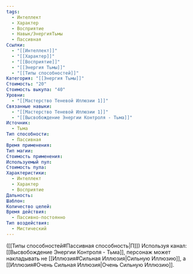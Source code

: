 ```yaml
---
tags:
  - Интеллект
  - Характер
  - Восприятие
  - Навык/ЭнергияТьмы
  - Пассивная
Ссылки:
  - "[[Интеллект]]"
  - "[[Характер]]"
  - "[[Восприятие]]"
  - "[[Энергия Тьмы]]"
  - "[[Типы способностей]]"
Категория: "[[Энергия Тьмы]]"
Стоимость: "20"
Стоимость выкупа: "40"
Уровни:
  - "[[Мастерство Теневой Иллюзии 1]]"
Связанные навыки:
  - "[[Мастерство Теневой Иллюзии 1]]"
  - "[[Высвобождение Энергии Контроля - Тьма]]"
Источник:
  - Тьма
Тип способности:
  - Пассивная
Время применения: 
Тип магии: 
Стоимость применения: 
Используемый пул: 
Стоимость пула: 
Характеристики:
  - Интеллект
  - Характер
  - Восприятие
Дальность: 
Шаблон: 
Количество целей: 
Время действия:
  - Пассивно-постоянно
Тип воздействия:
  - Мистический
---
```

([[Типы способностей#Пассивная способность|П]]) Используя канал: [[Высвобождение Энергии Контроля - Тьма]], персонаж может накладывать не [[Иллюзия#Сильная Иллюзия|Сильную Иллюзию]], а [[Иллюзия#Очень Сильная Иллюзия|Очень Сильную Иллюзию]]. 
